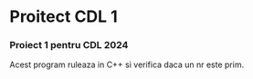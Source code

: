 # Proitect CDL 1
### Proiect 1 pentru CDL 2024

Acest program ruleaza in C++ si verifica daca un nr este prim.
